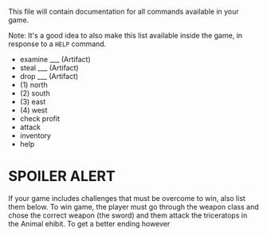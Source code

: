 This file will contain documentation for all commands available in your game.

Note:  It's a good idea to also make this list available inside the game, in response to a `HELP` command.

+ examine ___ (Artifact)
+ steal ___ (Artifact)
+ drop ___ (Artifact)
+ (1)  north 
+ (2)  south
+ (3)  east 
+ (4)  west
+ check profit
+ attack
+ inventory
+ help
# SPOILER ALERT

If your game includes challenges that must be overcome to win, also list them below.
To win game, the player must go through the weapon class and chose the correct weapon (the sword) and them attack the triceratops in the Animal ehibit. To get a better ending however 
